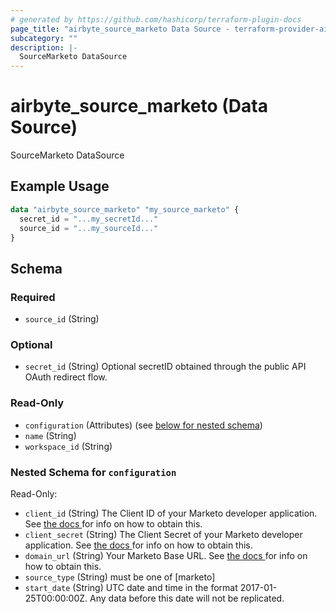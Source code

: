 ```yaml
---
# generated by https://github.com/hashicorp/terraform-plugin-docs
page_title: "airbyte_source_marketo Data Source - terraform-provider-airbyte"
subcategory: ""
description: |-
  SourceMarketo DataSource
---
```


# airbyte_source_marketo (Data Source)

SourceMarketo DataSource

## Example Usage

```terraform
data "airbyte_source_marketo" "my_source_marketo" {
  secret_id = "...my_secretId..."
  source_id = "...my_sourceId..."
}
```

<!-- schema generated by tfplugindocs -->
## Schema

### Required

- `source_id` (String)

### Optional

- `secret_id` (String) Optional secretID obtained through the public API OAuth redirect flow.

### Read-Only

- `configuration` (Attributes) (see [below for nested schema](#nestedatt--configuration))
- `name` (String)
- `workspace_id` (String)

<a id="nestedatt--configuration"></a>
### Nested Schema for `configuration`

Read-Only:

- `client_id` (String) The Client ID of your Marketo developer application. See <a href="https://docs.airbyte.com/integrations/sources/marketo"> the docs </a> for info on how to obtain this.
- `client_secret` (String) The Client Secret of your Marketo developer application. See <a href="https://docs.airbyte.com/integrations/sources/marketo"> the docs </a> for info on how to obtain this.
- `domain_url` (String) Your Marketo Base URL. See <a href="https://docs.airbyte.com/integrations/sources/marketo"> the docs </a> for info on how to obtain this.
- `source_type` (String) must be one of [marketo]
- `start_date` (String) UTC date and time in the format 2017-01-25T00:00:00Z. Any data before this date will not be replicated.


